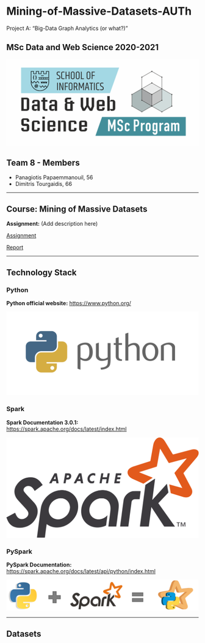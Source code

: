 # Mining-of-Massive-Datasets-AUTh

Project A: “Big-Data Graph Analytics (or what?)”

## MSc Data and Web Science 2020-2021

![MSC-LOGO](./assets/dws-logo.png)

## Team 8 - Members

* Panagiotis Papaemmanouil, 56
* Dimitris Tourgaidis, 66

---

## Course: Mining of Massive Datasets

**Assignment:** (Add description here)

[Assignment](./docs/project_pdf.pdf)

[Report](./docs/report_pdf.pdf)

---

## Technology Stack

### Python

**Python official website:** <https://www.python.org/>

![python](./assets/python_logo.png)

### Spark

**Spark Documentation 3.0.1:** <https://spark.apache.org/docs/latest/index.html>

![Spark](./assets/Apache_Spark_logo.png)

### PySpark

**PySpark Documentation:** <https://spark.apache.org/docs/latest/api/python/index.html>

![PySpark](./assets/PySpark-1024x164.png)

---

## Datasets
